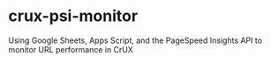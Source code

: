 # crux-psi-monitor
Using Google Sheets, Apps Script, and the PageSpeed Insights API to monitor URL performance in CrUX
